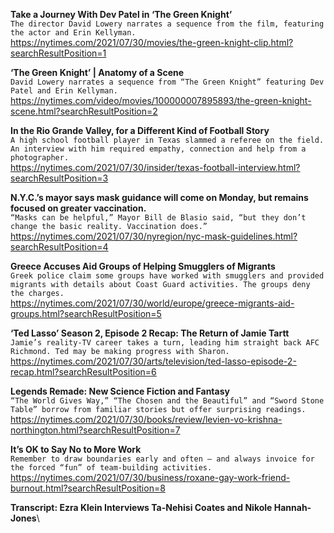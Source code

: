 **Take a Journey With Dev Patel in ‘The Green Knight’**\
`The director David Lowery narrates a sequence from the film, featuring the actor and Erin Kellyman.`\
https://nytimes.com/2021/07/30/movies/the-green-knight-clip.html?searchResultPosition=1

**‘The Green Knight’ | Anatomy of a Scene**\
`David Lowery narrates a sequence from “The Green Knight” featuring Dev Patel and Erin Kellyman.`\
https://nytimes.com/video/movies/100000007895893/the-green-knight-scene.html?searchResultPosition=2

**In the Rio Grande Valley, for a Different Kind of Football Story**\
`A high school football player in Texas slammed a referee on the field. An interview with him required empathy, connection and help from a photographer.`\
https://nytimes.com/2021/07/30/insider/texas-football-interview.html?searchResultPosition=3

**N.Y.C.’s mayor says mask guidance will come on Monday, but remains focused on greater vaccination.**\
`“Masks can be helpful,” Mayor Bill de Blasio said, “but they don’t change the basic reality. Vaccination does.”`\
https://nytimes.com/2021/07/30/nyregion/nyc-mask-guidelines.html?searchResultPosition=4

**Greece Accuses Aid Groups of Helping Smugglers of Migrants**\
`Greek police claim some groups have worked with smugglers and provided migrants with details about Coast Guard activities. The groups deny the charges.`\
https://nytimes.com/2021/07/30/world/europe/greece-migrants-aid-groups.html?searchResultPosition=5

**‘Ted Lasso’ Season 2, Episode 2 Recap: The Return of Jamie Tartt**\
`Jamie’s reality-TV career takes a turn, leading him straight back AFC Richmond. Ted may be making progress with Sharon.`\
https://nytimes.com/2021/07/30/arts/television/ted-lasso-episode-2-recap.html?searchResultPosition=6

**Legends Remade: New Science Fiction and Fantasy**\
`“The World Gives Way,” “The Chosen and the Beautiful” and “Sword Stone Table” borrow from familiar stories but offer surprising readings.`\
https://nytimes.com/2021/07/30/books/review/levien-vo-krishna-northington.html?searchResultPosition=7

**It’s OK to Say No to More Work**\
`Remember to draw boundaries early and often — and always invoice for the forced “fun” of team-building activities.`\
https://nytimes.com/2021/07/30/business/roxane-gay-work-friend-burnout.html?searchResultPosition=8

**Transcript: Ezra Klein Interviews Ta-Nehisi Coates and Nikole Hannah-Jones**\
